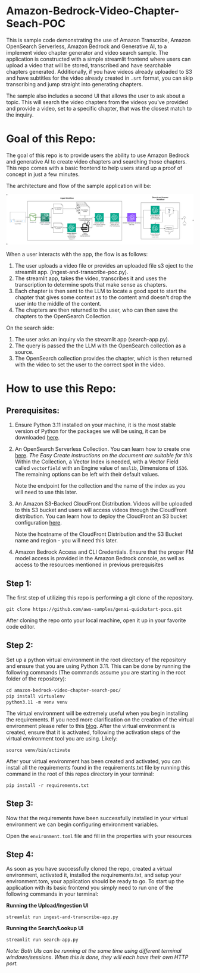 # Amazon-Bedrock-Video-Chapter-Seach-POC

This is sample code demonstrating the use of Amazon Transcribe, Amazon OpenSearch Serverless, Amazon Bedrock and Generative AI, to a implement video chapter generator and video search sample. The application is constructed with a simple streamlit frontend where users can upload a video that will be stored, transcribed and have searchable chapters generated. Additionally, if you have videos already uploaded to S3 and have subtitles for the video already created in `.srt` format, you can skip transcribing and jump straight into generating chapters.

The sample also includes a second UI that allows the user to ask about a topic. This will search the video chapters from the videos you've provided and provide a video, set to a specific chapter, that was the closest match to the inquiry.

# **Goal of this Repo:**

The goal of this repo is to provide users the ability to use Amazon Bedrock and generative AI to create video chapters and searching those chapters. 
This repo comes with a basic frontend to help users stand up a proof of concept in just a few minutes.

The architecture and flow of the sample application will be:

![Alt text](ingest-transcribe-query-workflow.png "POC Architecture")

When a user interacts with the app, the flow is as follows:

1. The user uploads a video file or provides an uploaded file s3 oject to the streamlit app. (ingest-and-transcribe-poc.py).
2. The streamlit app, takes the video, transcribes it and uses the transcription to determine spots that make sense as chapters.
3. Each chapter is then sent to the LLM to locate a good spot to start the chapter that gives some context as to the content amd doesn't drop the user into the middle of the content.
4. The chapters are then returned to the user, who can then save the chapters to the OpenSearch Collection. 

On the search side:
1. The user asks an inquiry via the streamlit app (search-app.py).
2. The query is passed the the LLM with the OpenSearch collection as a source.
3. The OpenSearch collection provides the chapter, which is then returned with the video to set the user to the correct spot in the video. 

# How to use this Repo:

## Prerequisites:

1. Ensure Python 3.11 installed on your machine, it is the most stable version of Python for the packages we will be using, it can be downloaded [here](https://www.python.org/downloads/release/python-3911/).
2. An OpenSearch Serverless Collection. You can learn how to create one [here](https://docs.aws.amazon.com/opensearch-service/latest/developerguide/serverless-vector-search.html).
*The Easy Create instructions on the document are suitable for this*
Within the Collection, a Vector Index is needed, with a Vector Field called `vectorfield` with an Engine value of `mmslib`, Dimensions of `1536`. The remaining options can be left with their default values.

    Note the endpoint for the collection and the name of the index as you will need to use this later. 
3. An Amazon S3-Backed CloudFront Distribution. Videos will be uploaded to this S3 bucket and users will access videos through the CloudFront distribution. You can learn how to deploy the CloudFront an S3 bucket configuration [here](https://docs.aws.amazon.com/AmazonCloudFront/latest/DeveloperGuide/GettingStarted.SimpleDistribution.html). 

    Note the hostname of the CloudFront Distribution and the S3 Bucket name and region - you will need this later. 
4. Amazon Bedrock Access and CLI Credentials. Ensure that the proper FM model access is provided in the Amazon Bedrock console, as well as access to the resources mentioned in previous prerequisites

## Step 1:

The first step of utilizing this repo is performing a git clone of the repository.

```
git clone https://github.com/aws-samples/genai-quickstart-pocs.git
```

After cloning the repo onto your local machine, open it up in your favorite code editor. 


## Step 2:

Set up a python virtual environment in the root directory of the repository and ensure that you are using Python 3.11. This can be done by running the following commands (The commands assume you are starting in the root folder of the repository):

```
cd amazon-bedrock-video-chapter-search-poc/
pip install virtualenv
python3.11 -m venv venv
```

The virtual environment will be extremely useful when you begin installing the requirements. If you need more clarification on the creation of the virtual environment please refer to this [blog](https://www.freecodecamp.org/news/how-to-setup-virtual-environments-in-python/).
After the virtual environment is created, ensure that it is activated, following the activation steps of the virtual environment tool you are using. Likely:

```
source venv/bin/activate
```

After your virtual environment has been created and activated, you can install all the requirements found in the requirements.txt file by running this command in the root of this repos directory in your terminal:

```
pip install -r requirements.txt
```

## Step 3:
 
Now that the requirements have been successfully installed in your virtual environment we can begin configuring environment variables.

Open the `environment.toml` file and fill in the properties with your resources

## Step 4:

As soon as you have successfully cloned the repo, created a virtual environment, activated it, installed the requirements.txt, and setup your environment.tom, your application should be ready to go.
To start up the application with its basic frontend you simply need to run one of the following commands in your terminal:

**Running the Upload/Ingestion UI**
```
streamlit run ingest-and-transcribe-app.py
```

**Running the Search/Lookup UI**
```
streamlit run search-app.py
```

*Note: Both UIs can be running at the same time using different terminal windows/sessions. When this is done, they will each have their own HTTP port.*

